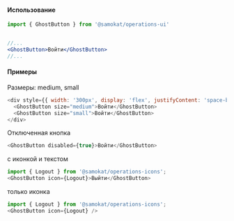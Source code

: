 #### Использование

```jsx static
import { GhostButton } from '@samokat/operations-ui'


//...
<GhostButton>Войти</GhostButton>
//...
```

#### Примеры

Размеры: medium, small
```js
<div style={{ width: '300px', display: 'flex', justifyContent: 'space-between' }}>
  <GhostButton size="medium">Войти</GhostButton>
  <GhostButton size="small">Войти</GhostButton>
</div>
```


Отключенная кнопка
```js
<GhostButton disabled={true}>Войти</GhostButton>
```

c иконкой и текстом
```js
import { Logout } from '@samokat/operations-icons';
<GhostButton icon={Logout}>Выйти</GhostButton>
```

только иконка
```js
import { Logout } from '@samokat/operations-icons';
<GhostButton icon={Logout} />
```